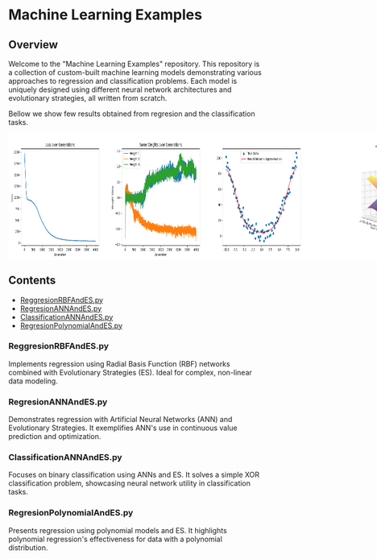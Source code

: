 # Machine Learning Examples

## Overview

Welcome to the "Machine Learning Examples" repository. This repository is a collection of custom-built machine learning models demonstrating various approaches to regression and classification problems. Each model is uniquely designed using different neural network architectures and evolutionary strategies, all written from scratch.

Bellow we show few results obtained from regresion and the classification tasks.
<div style="display: flex; justify-content: space-between;">
  <img src="docs/loss.png" alt="Representation of the Task Problem" width="200"/>
  <img src="docs/parameters.png" alt="Representation of the Task Problem" width="200"/>
  <img src="docs/regression.png" alt="Representation of the Task Problem" width="200"/>
  <img src="docs/classification.png" alt="Representation of the Task Problem" width="500"/>
</div>


## Contents

- [ReggresionRBFAndES.py](#reggresionrbfandespy)
- [RegresionANNAndES.py](#regresionannandespy)
- [ClassificationANNAndES.py](#classificationannandespy)
- [RegresionPolynomialAndES.py](#regresionpolynomialandespy)

### ReggresionRBFAndES.py

Implements regression using Radial Basis Function (RBF) networks combined with Evolutionary Strategies (ES). Ideal for complex, non-linear data modeling.

### RegresionANNAndES.py

Demonstrates regression with Artificial Neural Networks (ANN) and Evolutionary Strategies. It exemplifies ANN's use in continuous value prediction and optimization.

### ClassificationANNAndES.py

Focuses on binary classification using ANNs and ES. It solves a simple XOR classification problem, showcasing neural network utility in classification tasks.

### RegresionPolynomialAndES.py

Presents regression using polynomial models and ES. It highlights polynomial regression's effectiveness for data with a polynomial distribution.
